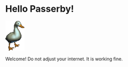# Hello Passerby!

<img src="/duck.gif">

Welcome! Do not adjust your internet. It is working fine.

